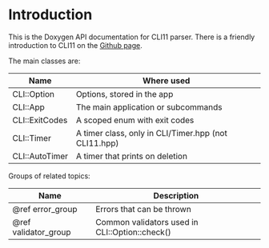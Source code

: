 # Introduction

This is the Doxygen API documentation for CLI11 parser. There is a friendly introduction to CLI11 on the [Github page](https://github.com/CLITools/CLI11).

The main classes are:

| Name          | Where used                          |
|---------------|-------------------------------------|
|CLI::Option    | Options, stored in the app          |
|CLI::App       | The main application or subcommands |
|CLI::ExitCodes | A scoped enum with exit codes       |
|CLI::Timer     | A timer class, only in CLI/Timer.hpp (not CLI11.hpp) |
|CLI::AutoTimer | A timer that prints on deletion     |


Groups of related topics:

| Name                 | Description                                    |
|----------------------|------------------------------------------------|
| @ref error_group     | Errors that can be thrown                      |
| @ref validator_group | Common validators used in CLI::Option::check() |



